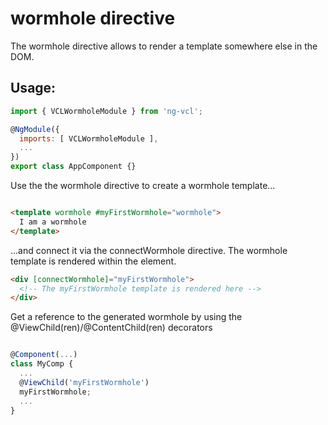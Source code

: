 # wormhole directive

The wormhole directive allows to render a template somewhere else in the DOM.

## Usage:

```js
import { VCLWormholeModule } from 'ng-vcl';

@NgModule({
  imports: [ VCLWormholeModule ],
  ...
})
export class AppComponent {}
```

Use the the wormhole directive to create a wormhole template...
```html

<template wormhole #myFirstWormhole="wormhole">
  I am a wormhole
</template>
```

...and connect it via the connectWormhole directive.
The wormhole template is rendered within the element.
```html
<div [connectWormhole]="myFirstWormhole">
  <!-- The myFirstWormhole template is rendered here -->
</div>

```

Get a reference to the generated wormhole by using the @ViewChild(ren)/@ContentChild(ren) decorators
```js

@Component(...)
class MyComp {
  ...
  @ViewChild('myFirstWormhole')
  myFirstWormhole;
  ...
}
```
